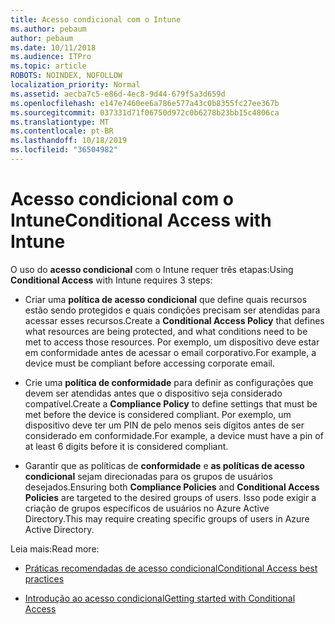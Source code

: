 ```yaml
---
title: Acesso condicional com o Intune
ms.author: pebaum
author: pebaum
ms.date: 10/11/2018
ms.audience: ITPro
ms.topic: article
ROBOTS: NOINDEX, NOFOLLOW
localization_priority: Normal
ms.assetid: aecba7c5-e86d-4ec8-9d44-679f5a3d659d
ms.openlocfilehash: e147e7460ee6a786e577a43c0b8355fc27ee367b
ms.sourcegitcommit: 037331d71f06750d972c0b6278b23bb15c4806ca
ms.translationtype: MT
ms.contentlocale: pt-BR
ms.lasthandoff: 10/18/2019
ms.locfileid: "36504982"
---
```

# <a name="conditional-access-with-intune"></a><span data-ttu-id="6b2a9-102">Acesso condicional com o Intune</span><span class="sxs-lookup"><span data-stu-id="6b2a9-102">Conditional Access with Intune</span></span>

<span data-ttu-id="6b2a9-103">O uso do **acesso condicional** com o Intune requer três etapas:</span><span class="sxs-lookup"><span data-stu-id="6b2a9-103">Using **Conditional Access** with Intune requires 3 steps:</span></span> 
  
- <span data-ttu-id="6b2a9-104">Criar uma **política de acesso condicional** que define quais recursos estão sendo protegidos e quais condições precisam ser atendidas para acessar esses recursos.</span><span class="sxs-lookup"><span data-stu-id="6b2a9-104">Create a **Conditional Access Policy** that defines what resources are being protected, and what conditions need to be met to access those resources.</span></span> <span data-ttu-id="6b2a9-105">Por exemplo, um dispositivo deve estar em conformidade antes de acessar o email corporativo.</span><span class="sxs-lookup"><span data-stu-id="6b2a9-105">For example, a device must be compliant before accessing corporate email.</span></span> 
    
- <span data-ttu-id="6b2a9-106">Crie uma **política de conformidade** para definir as configurações que devem ser atendidas antes que o dispositivo seja considerado compatível.</span><span class="sxs-lookup"><span data-stu-id="6b2a9-106">Create a **Compliance Policy** to define settings that must be met before the device is considered compliant.</span></span> <span data-ttu-id="6b2a9-107">Por exemplo, um dispositivo deve ter um PIN de pelo menos seis dígitos antes de ser considerado em conformidade.</span><span class="sxs-lookup"><span data-stu-id="6b2a9-107">For example, a device must have a pin of at least 6 digits before it is considered compliant.</span></span> 
    
- <span data-ttu-id="6b2a9-108">Garantir que as políticas de **conformidade** e **as políticas de acesso condicional** sejam direcionadas para os grupos de usuários desejados.</span><span class="sxs-lookup"><span data-stu-id="6b2a9-108">Ensuring both **Compliance Policies** and **Conditional Access Policies** are targeted to the desired groups of users.</span></span> <span data-ttu-id="6b2a9-109">Isso pode exigir a criação de grupos específicos de usuários no Azure Active Directory.</span><span class="sxs-lookup"><span data-stu-id="6b2a9-109">This may require creating specific groups of users in Azure Active Directory.</span></span> 
    
<span data-ttu-id="6b2a9-110">Leia mais:</span><span class="sxs-lookup"><span data-stu-id="6b2a9-110">Read more:</span></span>
  
- [<span data-ttu-id="6b2a9-111">Práticas recomendadas de acesso condicional</span><span class="sxs-lookup"><span data-stu-id="6b2a9-111">Conditional Access best practices</span></span>](https://docs.microsoft.com/azure/active-directory/conditional-access/best-practices)
    
- [<span data-ttu-id="6b2a9-112">Introdução ao acesso condicional</span><span class="sxs-lookup"><span data-stu-id="6b2a9-112">Getting started with Conditional Access </span></span>](https://docs.microsoft.com/azure/active-directory/active-directory-conditional-access-azure-portal-get-started)
    

